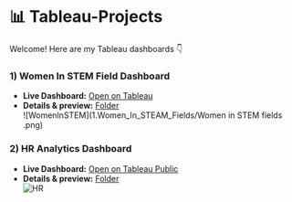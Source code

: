 # 📊 Tableau-Projects

Welcome! Here are my Tableau dashboards 👇

### 1) Women In STEM Field Dashboard
- **Live Dashboard:** [Open on Tableau](PASTE_YOUR_RETAIL_TABLEAU_LINK_HERE)
- **Details & preview:** [Folder](1.Women_In_STEAM_Fields/README.md)  
  ![WomenInSTEM](1.Women_In_STEAM_Fields/Women in STEM fields .png)

### 2) HR Analytics Dashboard
- **Live Dashboard:** [Open on Tableau Public](PASTE_YOUR_HR_TABLEAU_LINK_HERE)
- **Details & preview:** [Folder](Tableau/HR_Analytics_Dashboard/README.md)  
  ![HR](Tableau/HR_Analytics_Dashboard/hr_dashboard.png)
